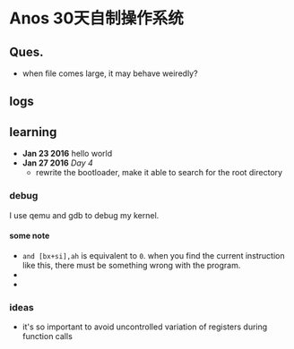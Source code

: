 # Anos 30天自制操作系统

## Ques.

- when file comes large, it may behave weiredly?

## logs
## learning
- **Jan 23 2016** hello world
- **Jan 27 2016** *Day 4*
  - rewrite the bootloader, make it able to search for the root directory

### debug
I use qemu and gdb to debug my kernel.

#### some note
- `and [bx+si],ah` is equivalent to `0`. when you find the current instruction like this, there must be something wrong with the program.
- 
-

### ideas
- it's so important to avoid uncontrolled variation of registers during function calls
